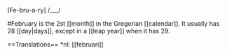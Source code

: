 [Fe-bru-a-ry] /___/

#February is the 2st [[month]] in the Gregorian [[calendar]]. It usually has 28 [[day|days]], except in a [[leap year]] when it has 29.

==Translations==
*nl: [[februari]]